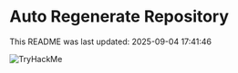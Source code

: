 # Auto Regenerate Repository

This README was last updated: 2025-09-04 17:41:46

 ![TryHackMe](https://tryhackme.com/badge/533634)